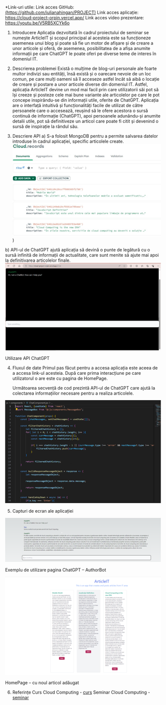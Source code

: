 *Link-uri utile:
Link acces GitHub: [(https://github.com/iulianahingan/PROJECT)](https://github.com/iulianahingan/PROJECT)
Link acces aplicație: https://cloud-project-orpin.vercel.app/
Link acces video prezentare: https://youtu.be/V5RB5XCYk6o

1. Introducere
	Aplicația dezvoltată în cadrul proiectului de seminar se numește ArticleIT și scopul principal al acesteia este sa funcționeze asemenea unui blog și poate să fie un motor de afișare și de creare a unor articole și oferă, de asemenea, posibilitatea de a afișa anumite informații pe care ChatGPT le poate oferi pe diverse teme de interes în domeniul IT. 

2. Descrierea problemei
	Există o mulțime de blog-uri personale ale foarte multor indivizi sau entități, însă există și o oarecare nevoie de un loc comun, pe care mulți oameni să îl acceseze astfel încât să aibă o locație de creare și postare a unor articole diverse din domeniul IT. Astfel, aplicația ArticleIT devine un mod mai facil prin care utilizatorii săi pot să își creeze și posteze cele mai bune variante ale articolelor pe care le pot concepe inspirându-se din informații utile, oferite de ChatGPT.
	Aplicația are o interfață intuitivă și funcționalități facile de utilizat de către persoanele care o accesează, reușind să le ofere acestora o sursă continuă de informație (ChatGPT), apoi persoanele adunându-și anumite detalii utile, pot să definitiveze un articol care poate fi citit și devenind o sursă de inspirație la rândul său. 

3. Descriere API
a) S-a folosit MongoDB pentru a permite salvarea datelor introduse în cadrul aplicației, specific articolele create.
 ![Captura 2024-05-10](https://github.com/iulianahingan/PROJECT/blob/main/public/Capture1.PNG))

b) API-ul de ChatGPT ajută aplicația să devină o punte de legătură cu o sursă infinită de informații de actualitate, care sunt menite să ajute mai apoi la definitivarea articolelor finale.
 ![Captură de ecran 2024-05-10](https://github.com/iulianahingan/PROJECT/blob/main/public/Capture.PNG)

Utilizare API ChatGPT

4. Fluxul de date
	Primul pas făcut pentru a accesa aplicația este aceea de a accesa link-ul acesteia. După care prima interacțiune pe care utilizatorul o are este cu pagina de HomePage.


	Următoarea secvență de cod prezintă API-ul de ChatGPT care ajută la colectarea informațiilor necesare pentru a realiza articolele. 
 
![captura](https://github.com/iulianahingan/PROJECT/blob/main/public/Capture2.PNG)

5. Capturi de ecran ale aplicației

 ![captura5](https://github.com/iulianahingan/PROJECT/blob/main/public/Capture5.PNG)

Exemplu de utilizare pagina ChatGPT – AuthorBot
 
![homepage](https://github.com/iulianahingan/PROJECT/blob/main/public/Capture6.PNG)

HomePage – cu noul articol adăugat

6. Referințe
Curs Cloud Computing - [curs](https://online.ase.ro/course/view.php?id=40607)
Seminar Cloud Computing - [seminar](https://online.ase.ro/mod/page/view.php?id=340610)
